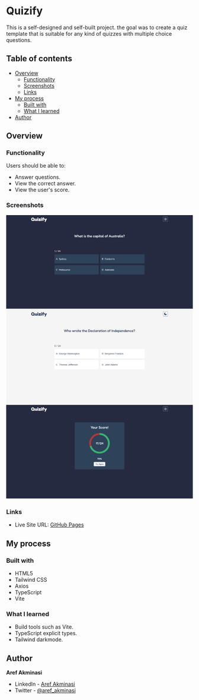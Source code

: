 # Quizify

This is a self-designed and self-built project. the goal was to create a quiz template that is suitable for any kind of quizzes with multiple choice questions.

## Table of contents

- [Overview](#overview)
  - [Functionality](#functionality)
  - [Screenshots](#screenshots)
  - [Links](#links)
- [My process](#my-process)
  - [Built with](#built-with)
  - [What I learned](#what-i-learned)
- [Author](#author)

## Overview

### Functionality

Users should be able to:

- Answer questions.
- View the correct answer.
- View the user's score.

### Screenshots

![](/screenshots/screenshot1.png)
![](/screenshots/screenshot2.png)
![](/screenshots/screenshot3.png)

### Links

- Live Site URL: [GitHub Pages](https://aref-akminasi.github.io/quizify/)

## My process

### Built with

- HTML5
- Tailwind CSS
- Axios
- TypeScript
- Vite

### What I learned

- Build tools such as Vite.
- TypeScript explicit types.
- Tailwind darkmode.

## Author

**Aref Akminasi**

- LinkedIn - [Aref Akminasi](https://www.linkedin.com/in/aref-akminasi-91412b207/)
- Twitter - [@aref_akminasi](https://twitter.com/aref_akminasi)
